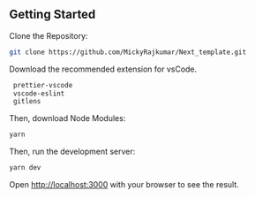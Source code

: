 
## Getting Started
Clone the Repository:

```bash
git clone https://github.com/MickyRajkumar/Next_template.git
```

Download the recommended extension for vsCode.
```bash
 prettier-vscode
 vscode-eslint
 gitlens
```

Then, download Node Modules:

```bash
yarn
```

Then, run the development server:

```bash
yarn dev
```

Open [http://localhost:3000](http://localhost:3000) with your browser to see the result.
